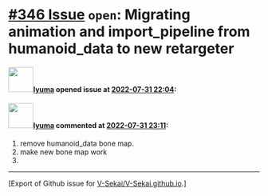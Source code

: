 # [\#346 Issue](https://github.com/V-Sekai/V-Sekai.github.io/issues/346) `open`: Migrating animation and import_pipeline from humanoid_data to new retargeter

#### <img src="https://avatars.githubusercontent.com/u/39946030?v=4" width="50">[lyuma](https://github.com/lyuma) opened issue at [2022-07-31 22:04](https://github.com/V-Sekai/V-Sekai.github.io/issues/346):



#### <img src="https://avatars.githubusercontent.com/u/39946030?v=4" width="50">[lyuma](https://github.com/lyuma) commented at [2022-07-31 23:11](https://github.com/V-Sekai/V-Sekai.github.io/issues/346#issuecomment-1200521745):

1. remove humanoid_data bone map.
2. make new bone map work
3.


-------------------------------------------------------------------------------



[Export of Github issue for [V-Sekai/V-Sekai.github.io](https://github.com/V-Sekai/V-Sekai.github.io).]
